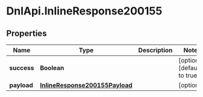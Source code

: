 # DnlApi.InlineResponse200155

## Properties
Name | Type | Description | Notes
------------ | ------------- | ------------- | -------------
**success** | **Boolean** |  | [optional] [default to true]
**payload** | [**InlineResponse200155Payload**](InlineResponse200155Payload.md) |  | [optional] 


